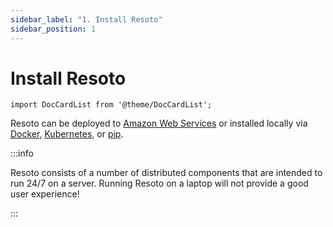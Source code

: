 ```yaml
---
sidebar_label: "1. Install Resoto"
sidebar_position: 1
---
```


# Install Resoto

```mdx-code-block
import DocCardList from '@theme/DocCardList';
```

Resoto can be deployed to [Amazon Web Services](./aws/index.md) or installed locally via [Docker](./local/docker.md), [Kubernetes](./kubernetes.md), or [pip](./local/pip.md).

:::info

Resoto consists of a number of distributed components that are intended to run 24/7 on a server. Running Resoto on a laptop will not provide a good user experience!

:::

<DocCardList />
